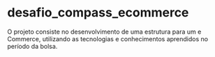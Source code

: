 # desafio_compass_ecommerce
O projeto consiste no desenvolvimento de uma estrutura para um e Commerce, utilizando as tecnologias e conhecimentos aprendidos no período da bolsa.
